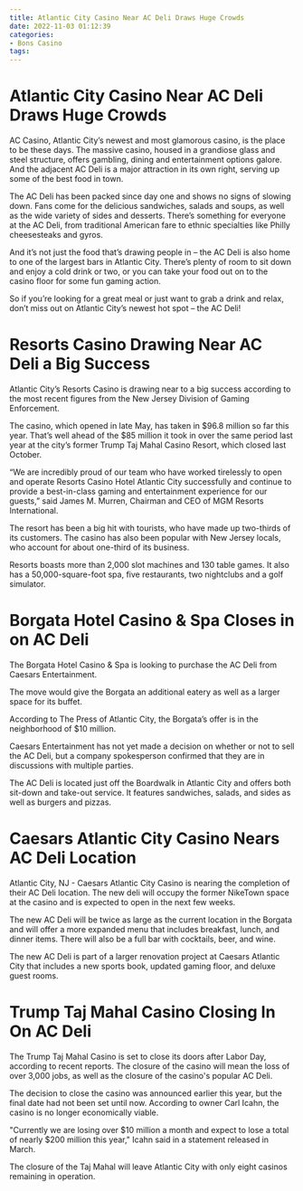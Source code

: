 ```yaml
---
title: Atlantic City Casino Near AC Deli Draws Huge Crowds
date: 2022-11-03 01:12:39
categories:
- Bons Casino
tags:
---
```



#  Atlantic City Casino Near AC Deli Draws Huge Crowds

AC Casino, Atlantic City’s newest and most glamorous casino, is the place to be these days. The massive casino, housed in a grandiose glass and steel structure, offers gambling, dining and entertainment options galore. And the adjacent AC Deli is a major attraction in its own right, serving up some of the best food in town.

The AC Deli has been packed since day one and shows no signs of slowing down. Fans come for the delicious sandwiches, salads and soups, as well as the wide variety of sides and desserts. There’s something for everyone at the AC Deli, from traditional American fare to ethnic specialties like Philly cheesesteaks and gyros.

And it’s not just the food that’s drawing people in – the AC Deli is also home to one of the largest bars in Atlantic City. There’s plenty of room to sit down and enjoy a cold drink or two, or you can take your food out on to the casino floor for some fun gaming action.

So if you’re looking for a great meal or just want to grab a drink and relax, don’t miss out on Atlantic City’s newest hot spot – the AC Deli!

#  Resorts Casino Drawing Near AC Deli a Big Success

Atlantic City’s Resorts Casino is drawing near to a big success according to the most recent figures from the New Jersey Division of Gaming Enforcement.

The casino, which opened in late May, has taken in $96.8 million so far this year. That’s well ahead of the $85 million it took in over the same period last year at the city’s former Trump Taj Mahal Casino Resort, which closed last October.

“We are incredibly proud of our team who have worked tirelessly to open and operate Resorts Casino Hotel Atlantic City successfully and continue to provide a best-in-class gaming and entertainment experience for our guests,” said James M. Murren, Chairman and CEO of MGM Resorts International.

The resort has been a big hit with tourists, who have made up two-thirds of its customers. The casino has also been popular with New Jersey locals, who account for about one-third of its business.

Resorts boasts more than 2,000 slot machines and 130 table games. It also has a 50,000-square-foot spa, five restaurants, two nightclubs and a golf simulator.

#  Borgata Hotel Casino & Spa Closes in on AC Deli

The Borgata Hotel Casino & Spa is looking to purchase the AC Deli from Caesars Entertainment.

The move would give the Borgata an additional eatery as well as a larger space for its buffet.

According to The Press of Atlantic City, the Borgata’s offer is in the neighborhood of $10 million.

Caesars Entertainment has not yet made a decision on whether or not to sell the AC Deli, but a company spokesperson confirmed that they are in discussions with multiple parties.

The AC Deli is located just off the Boardwalk in Atlantic City and offers both sit-down and take-out service. It features sandwiches, salads, and sides as well as burgers and pizzas.

#  Caesars Atlantic City Casino Nears AC Deli Location

Atlantic City, NJ - Caesars Atlantic City Casino is nearing the completion of their AC Deli location. The new deli will occupy the former NikeTown space at the casino and is expected to open in the next few weeks.

The new AC Deli will be twice as large as the current location in the Borgata and will offer a more expanded menu that includes breakfast, lunch, and dinner items. There will also be a full bar with cocktails, beer, and wine.

The new AC Deli is part of a larger renovation project at Caesars Atlantic City that includes a new sports book, updated gaming floor, and deluxe guest rooms.

#  Trump Taj Mahal Casino Closing In On AC Deli

The Trump Taj Mahal Casino is set to close its doors after Labor Day, according to recent reports. The closure of the casino will mean the loss of over 3,000 jobs, as well as the closure of the casino's popular AC Deli.

The decision to close the casino was announced earlier this year, but the final date had not been set until now. According to owner Carl Icahn, the casino is no longer economically viable.

"Currently we are losing over $10 million a month and expect to lose a total of nearly $200 million this year," Icahn said in a statement released in March.

The closure of the Taj Mahal will leave Atlantic City with only eight casinos remaining in operation.
